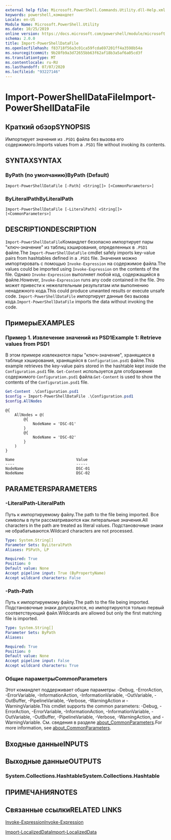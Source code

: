 ```yaml
---
external help file: Microsoft.PowerShell.Commands.Utility.dll-Help.xml
keywords: powershell,командлет
Locale: en-US
Module Name: Microsoft.PowerShell.Utility
ms.date: 10/25/2019
online version: https://docs.microsoft.com/powershell/module/microsoft.powershell.utility/import-powershelldatafile?view=powershell-7.1&WT.mc_id=ps-gethelp
schema: 2.0.0
title: Import-PowerShellDataFile
ms.openlocfilehash: f83718f56a3c01ca59fcda697201ff4a3598b54a
ms.sourcegitcommit: 9b28fb9a3d72655bb63f62af18b3a5af6a05cd3f
ms.translationtype: MT
ms.contentlocale: ru-RU
ms.lasthandoff: 07/07/2020
ms.locfileid: "93227146"
---
```

# <span data-ttu-id="583dd-103">Import-PowerShellDataFile</span><span class="sxs-lookup"><span data-stu-id="583dd-103">Import-PowerShellDataFile</span></span>

## <span data-ttu-id="583dd-104">Краткий обзор</span><span class="sxs-lookup"><span data-stu-id="583dd-104">SYNOPSIS</span></span>
<span data-ttu-id="583dd-105">Импортирует значения из `.PSD1` файла без вызова его содержимого.</span><span class="sxs-lookup"><span data-stu-id="583dd-105">Imports values from a `.PSD1` file without invoking its contents.</span></span>

## <span data-ttu-id="583dd-106">SYNTAX</span><span class="sxs-lookup"><span data-stu-id="583dd-106">SYNTAX</span></span>

### <span data-ttu-id="583dd-107">ByPath (по умолчанию)</span><span class="sxs-lookup"><span data-stu-id="583dd-107">ByPath (Default)</span></span>

```
Import-PowerShellDataFile [-Path] <String[]> [<CommonParameters>]
```

### <span data-ttu-id="583dd-108">ByLiteralPath</span><span class="sxs-lookup"><span data-stu-id="583dd-108">ByLiteralPath</span></span>

```
Import-PowerShellDataFile [-LiteralPath] <String[]> [<CommonParameters>]
```

## <span data-ttu-id="583dd-109">DESCRIPTION</span><span class="sxs-lookup"><span data-stu-id="583dd-109">DESCRIPTION</span></span>

<span data-ttu-id="583dd-110">`Import-PowerShellDataFile`Командлет безопасно импортирует пары "ключ-значение" из таблиц хэширования, определенных в `.PSD1` файле.</span><span class="sxs-lookup"><span data-stu-id="583dd-110">The `Import-PowerShellDataFile` cmdlet safely imports key-value pairs from hashtables defined in a `.PSD1` file.</span></span> <span data-ttu-id="583dd-111">Значения можно импортировать с помощью `Invoke-Expression` на содержимое файла.</span><span class="sxs-lookup"><span data-stu-id="583dd-111">The values could be imported using `Invoke-Expression` on the contents of the file.</span></span>
<span data-ttu-id="583dd-112">Однако `Invoke-Expression` выполняет любой код, содержащийся в файле.</span><span class="sxs-lookup"><span data-stu-id="583dd-112">However, `Invoke-Expression` runs any code contained in the file.</span></span> <span data-ttu-id="583dd-113">Это может привести к нежелательным результатам или выполнению ненадежного кода.</span><span class="sxs-lookup"><span data-stu-id="583dd-113">This could produce unwanted results or execute unsafe code.</span></span> <span data-ttu-id="583dd-114">`Import-PowerShellDataFile` импортирует данные без вызова кода.</span><span class="sxs-lookup"><span data-stu-id="583dd-114">`Import-PowerShellDataFile` imports the data without invoking the code.</span></span>

## <span data-ttu-id="583dd-115">Примеры</span><span class="sxs-lookup"><span data-stu-id="583dd-115">EXAMPLES</span></span>

### <span data-ttu-id="583dd-116">Пример 1. Извлечение значений из PSD1</span><span class="sxs-lookup"><span data-stu-id="583dd-116">Example 1: Retrieve values from PSD1</span></span>

<span data-ttu-id="583dd-117">В этом примере извлекаются пары "ключ-значение", хранящиеся в таблице хэширования, хранящейся в `Configuration.psd1` файле.</span><span class="sxs-lookup"><span data-stu-id="583dd-117">This example retrieves the key-value pairs stored in the hashtable kept inside the `Configuration.psd1` file.</span></span> <span data-ttu-id="583dd-118">`Get-Content` используется для отображения содержимого `Configuration.psd1` файла.</span><span class="sxs-lookup"><span data-stu-id="583dd-118">`Get-Content` is used to show the contents of the `Configuration.psd1` file.</span></span>

```powershell
Get-Content .\Configuration.psd1
$config = Import-PowerShellDataFile .\Configuration.psd1
$config.AllNodes
```

```Output
@{
    AllNodes = @(
        @{
            NodeName = 'DSC-01'
        }
        @{
            NodeName = 'DSC-02'
        }
    )
}

Name                           Value
----                           -----
NodeName                       DSC-01
NodeName                       DSC-02
```

## <span data-ttu-id="583dd-119">PARAMETERS</span><span class="sxs-lookup"><span data-stu-id="583dd-119">PARAMETERS</span></span>

### <span data-ttu-id="583dd-120">-LiteralPath</span><span class="sxs-lookup"><span data-stu-id="583dd-120">-LiteralPath</span></span>

<span data-ttu-id="583dd-121">Путь к импортируемому файлу.</span><span class="sxs-lookup"><span data-stu-id="583dd-121">The path to the file being imported.</span></span> <span data-ttu-id="583dd-122">Все символы в пути рассматриваются как литеральные значения.</span><span class="sxs-lookup"><span data-stu-id="583dd-122">All characters in the path are treated as literal values.</span></span>
<span data-ttu-id="583dd-123">Подстановочные знаки не обрабатываются.</span><span class="sxs-lookup"><span data-stu-id="583dd-123">Wildcard characters are not processed.</span></span>

```yaml
Type: System.String[]
Parameter Sets: ByLiteralPath
Aliases: PSPath, LP

Required: True
Position: 0
Default value: None
Accept pipeline input: True (ByPropertyName)
Accept wildcard characters: False
```

### <span data-ttu-id="583dd-124">-Path</span><span class="sxs-lookup"><span data-stu-id="583dd-124">-Path</span></span>

<span data-ttu-id="583dd-125">Путь к импортируемому файлу.</span><span class="sxs-lookup"><span data-stu-id="583dd-125">The path to the file being imported.</span></span> <span data-ttu-id="583dd-126">Подстановочные знаки допускаются, но импортируются только первый соответствующий файл.</span><span class="sxs-lookup"><span data-stu-id="583dd-126">Wildcards are allowed but only the first matching file is imported.</span></span>

```yaml
Type: System.String[]
Parameter Sets: ByPath
Aliases:

Required: True
Position: 0
Default value: None
Accept pipeline input: False
Accept wildcard characters: True
```

### <span data-ttu-id="583dd-127">Общие параметры</span><span class="sxs-lookup"><span data-stu-id="583dd-127">CommonParameters</span></span>

<span data-ttu-id="583dd-128">Этот командлет поддерживает общие параметры: -Debug, -ErrorAction, -ErrorVariable, -InformationAction, -InformationVariable, -OutVariable, -OutBuffer, -PipelineVariable, -Verbose, -WarningAction и -WarningVariable.</span><span class="sxs-lookup"><span data-stu-id="583dd-128">This cmdlet supports the common parameters: -Debug, -ErrorAction, -ErrorVariable, -InformationAction, -InformationVariable, -OutVariable, -OutBuffer, -PipelineVariable, -Verbose, -WarningAction, and -WarningVariable.</span></span> <span data-ttu-id="583dd-129">См. сведения в разделе [about_CommonParameters](../Microsoft.PowerShell.Core/About/about_CommonParameters.md).</span><span class="sxs-lookup"><span data-stu-id="583dd-129">For more information, see [about_CommonParameters](../Microsoft.PowerShell.Core/About/about_CommonParameters.md).</span></span>

## <span data-ttu-id="583dd-130">Входные данные</span><span class="sxs-lookup"><span data-stu-id="583dd-130">INPUTS</span></span>

## <span data-ttu-id="583dd-131">Выходные данные</span><span class="sxs-lookup"><span data-stu-id="583dd-131">OUTPUTS</span></span>

### <span data-ttu-id="583dd-132">System.Collections.Hashtable</span><span class="sxs-lookup"><span data-stu-id="583dd-132">System.Collections.Hashtable</span></span>

## <span data-ttu-id="583dd-133">ПРИМЕЧАНИЯ</span><span class="sxs-lookup"><span data-stu-id="583dd-133">NOTES</span></span>

## <span data-ttu-id="583dd-134">Связанные ссылки</span><span class="sxs-lookup"><span data-stu-id="583dd-134">RELATED LINKS</span></span>

[<span data-ttu-id="583dd-135">Invoke-Expression</span><span class="sxs-lookup"><span data-stu-id="583dd-135">Invoke-Expression</span></span>](Invoke-Expression.md)

[<span data-ttu-id="583dd-136">Import-LocalizedData</span><span class="sxs-lookup"><span data-stu-id="583dd-136">Import-LocalizedData</span></span>](Import-LocalizedData.md)

